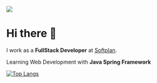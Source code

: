 ![](http://estruyf-github.azurewebsites.net/api/VisitorHit?user=lucas-cmh&repo=lucas-cmh&countColorcountColor)

<h1>Hi there 👋</h1>

I work as a **FullStack Developer** at [Softplan](https://www.softplan.com.br/).

Learning Web Development with **Java Spring Framework**

[![Top Langs](https://github-readme-stats.vercel.app/api/top-langs/?username=lucas-cmh&layout=compact)](https://github.com/anuraghazra/github-readme-stats)
